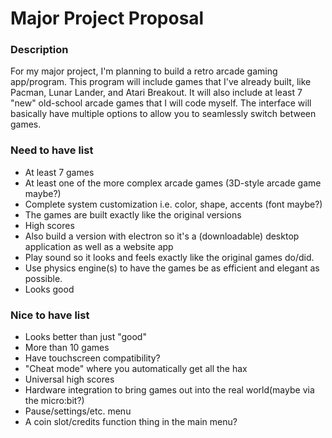 # Major Project Proposal

### Description
For my major project, I'm planning to build a retro arcade gaming app/program. This program will include games that I've already built, like Pacman, Lunar Lander, and Atari Breakout. It will also include at least 7 "new" old-school arcade games that I will code myself. The interface will basically have multiple options to allow you to seamlessly switch between games.
 
### Need to have list
  - At least 7 games
  - At least one of the more complex arcade games (3D-style arcade game maybe?)
  - Complete system customization i.e. color, shape, accents (font maybe?)
  - The games are built exactly like the original versions
  - High scores
  - Also build a version with electron so it's a (downloadable) desktop application as well as a website app
  - Play sound so it looks and feels exactly like the original games do/did.
  - Use physics engine(s) to have the games be as efficient and elegant as possible.
  - Looks good
  
### Nice to have list
  - Looks better than just "good"
  - More than 10 games 
  - Have touchscreen compatibility?
  - "Cheat mode" where you automatically get all the hax
  - Universal high scores
  - Hardware integration to bring games out into the real world(maybe via the micro:bit?)
  - Pause/settings/etc. menu
  - A coin slot/credits function thing in the main menu?